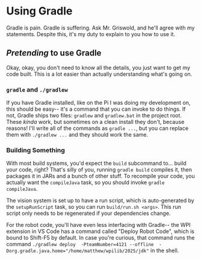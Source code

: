 # Using Gradle

Gradle is pain. Gradle is suffering. Ask Mr. Griswold, and he'll agree with my statements. Despite this, it's my duty to explain to you how to use it.

## _Pretending_ to use Gradle

Okay, okay, you don't need to know all the details, you just want to get my code built. This is a lot easier than actually understanding what's going on.

### `gradle` and `./gradlew`

If you have Gradle installed, like on the Pi I was doing my development on, this should be easy-- it's a command that you can invoke to do things. If not, Gradle ships two files: `gradlew` and `gradlew.bat` in the project root. These _kinda_ work, but sometimes on a clean install they don't, because reasons! I'll write all of the commands as `gradle ...`, but you can replace them with `./gradlew ...` and they should work the same.

### Building Something

With most build systems, you'd expect the `build` subcommand to... build your code, right? That's silly of you, running `gradle build` compiles it, then packages it in JARs and a bunch of other stuff. To recompile your code, you actually want the `compileJava` task, so you should invoke `gradle compileJava`.

The vision system is set up to have a run script, which is auto-generated by the `setupRunScript` task, so you can run `build/run.sh <args>`. This run script only needs to be regenerated if your dependencies change.

For the robot code, you'll have even less interfacing with Gradle-- the WPI extension in VS Code has a command called "Deploy Robot Code", which is bound to Shift-F5 by default. In case you're curious, that command runs the command `./gradlew deploy  -PteamNumber=4121 --offline  -Dorg.gradle.java.home="/home/matthew/wpilib/2025/jdk"` in the shell.
